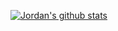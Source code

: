[![Jordan's github stats](https://jordanhilado.vercel.app/api?username=jordanhilado)](https://github.com/jordanhilado/jordanhilado)


